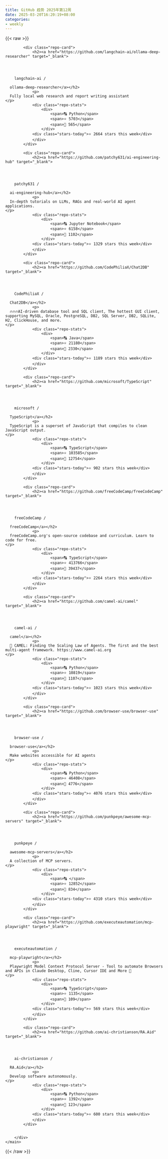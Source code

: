 ```yaml
---
title: GitHub 趋势 2025年第12周
date: 2025-03-20T16:20:19+08:00
categories:
- weekly
---
```

<link rel="stylesheet" href="public/css/trending.css">
{{< raw >}}
	<main class="container">
        <div class="repo-list" id="repoList">

	
			<div class="repo-card">
				<h2><a href="https://github.com/langchain-ai/ollama-deep-researcher" target="_blank">
    


      
        langchain-ai /

      ollama-deep-researcher</a></h2>
				<p>
      Fully local web research and report writing assistant
    </p>
				<div class="repo-stats">
					<div>
						<span>🔠 Python</span>
						<span>⭐ 5703</span>
						<span>🔱 565</span>
					</div>
				<div class="stars-today">⭐ 2664 stars this week</div>
				</div>
			</div>
	
			<div class="repo-card">
				<h2><a href="https://github.com/patchy631/ai-engineering-hub" target="_blank">
    


      
        patchy631 /

      ai-engineering-hub</a></h2>
				<p>
      In-depth tutorials on LLMs, RAGs and real-world AI agent applications.
    </p>
				<div class="repo-stats">
					<div>
						<span>🔠 Jupyter Notebook</span>
						<span>⭐ 6158</span>
						<span>🔱 1102</span>
					</div>
				<div class="stars-today">⭐ 1329 stars this week</div>
				</div>
			</div>
	
			<div class="repo-card">
				<h2><a href="https://github.com/CodePhiliaX/Chat2DB" target="_blank">
    


      
        CodePhiliaX /

      Chat2DB</a></h2>
				<p>
      🔥🔥🔥AI-driven database tool and SQL client, The hottest GUI client, supporting MySQL, Oracle, PostgreSQL, DB2, SQL Server, DB2, SQLite, H2, ClickHouse, and more.
    </p>
				<div class="repo-stats">
					<div>
						<span>🔠 Java</span>
						<span>⭐ 21180</span>
						<span>🔱 2330</span>
					</div>
				<div class="stars-today">⭐ 1189 stars this week</div>
				</div>
			</div>
	
			<div class="repo-card">
				<h2><a href="https://github.com/microsoft/TypeScript" target="_blank">
    


      
        microsoft /

      TypeScript</a></h2>
				<p>
      TypeScript is a superset of JavaScript that compiles to clean JavaScript output.
    </p>
				<div class="repo-stats">
					<div>
						<span>🔠 TypeScript</span>
						<span>⭐ 103585</span>
						<span>🔱 12754</span>
					</div>
				<div class="stars-today">⭐ 902 stars this week</div>
				</div>
			</div>
	
			<div class="repo-card">
				<h2><a href="https://github.com/freeCodeCamp/freeCodeCamp" target="_blank">
    


      
        freeCodeCamp /

      freeCodeCamp</a></h2>
				<p>
      freeCodeCamp.org's open-source codebase and curriculum. Learn to code for free.
    </p>
				<div class="repo-stats">
					<div>
						<span>🔠 TypeScript</span>
						<span>⭐ 413766</span>
						<span>🔱 39437</span>
					</div>
				<div class="stars-today">⭐ 2264 stars this week</div>
				</div>
			</div>
	
			<div class="repo-card">
				<h2><a href="https://github.com/camel-ai/camel" target="_blank">
    


      
        camel-ai /

      camel</a></h2>
				<p>
      🐫 CAMEL: Finding the Scaling Law of Agents. The first and the best multi-agent framework. https://www.camel-ai.org
    </p>
				<div class="repo-stats">
					<div>
						<span>🔠 Python</span>
						<span>⭐ 10819</span>
						<span>🔱 1107</span>
					</div>
				<div class="stars-today">⭐ 1023 stars this week</div>
				</div>
			</div>
	
			<div class="repo-card">
				<h2><a href="https://github.com/browser-use/browser-use" target="_blank">
    


      
        browser-use /

      browser-use</a></h2>
				<p>
      Make websites accessible for AI agents
    </p>
				<div class="repo-stats">
					<div>
						<span>🔠 Python</span>
						<span>⭐ 46408</span>
						<span>🔱 4776</span>
					</div>
				<div class="stars-today">⭐ 4076 stars this week</div>
				</div>
			</div>
	
			<div class="repo-card">
				<h2><a href="https://github.com/punkpeye/awesome-mcp-servers" target="_blank">
    


      
        punkpeye /

      awesome-mcp-servers</a></h2>
				<p>
      A collection of MCP servers.
    </p>
				<div class="repo-stats">
					<div>
						<span>🔠 </span>
						<span>⭐ 12852</span>
						<span>🔱 834</span>
					</div>
				<div class="stars-today">⭐ 4310 stars this week</div>
				</div>
			</div>
	
			<div class="repo-card">
				<h2><a href="https://github.com/executeautomation/mcp-playwright" target="_blank">
    


      
        executeautomation /

      mcp-playwright</a></h2>
				<p>
      Playwright Model Context Protocol Server - Tool to automate Browsers and APIs in Claude Desktop, Cline, Cursor IDE and More 🔌
    </p>
				<div class="repo-stats">
					<div>
						<span>🔠 TypeScript</span>
						<span>⭐ 1135</span>
						<span>🔱 109</span>
					</div>
				<div class="stars-today">⭐ 569 stars this week</div>
				</div>
			</div>
	
			<div class="repo-card">
				<h2><a href="https://github.com/ai-christianson/RA.Aid" target="_blank">
    


      
        ai-christianson /

      RA.Aid</a></h2>
				<p>
      Develop software autonomously.
    </p>
				<div class="repo-stats">
					<div>
						<span>🔠 Python</span>
						<span>⭐ 1392</span>
						<span>🔱 123</span>
					</div>
				<div class="stars-today">⭐ 600 stars this week</div>
				</div>
			</div>
	

		</div>
    </main>
{{< /raw >}}
